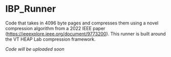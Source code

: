 # IBP_Runner

Code that takes in 4096 byte pages and compresses them using a novel compression algorithm from a 2022 IEEE paper (https://ieeexplore.ieee.org/document/9773200). This runner 
is built around the VT HEAP Lab compression framework. 

*Code will be uploaded soon*
